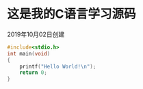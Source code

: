 # 这是我的C语言学习源码  
2019年10月02日创建
```c
#include<stdio.h>
int main(void)
{
	printf("Hello World!\n");
	return 0;
}
```
